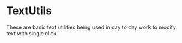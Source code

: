 # TextUtils

These are basic text utilities being used in day to day work to modify<br/>
text with single click.
